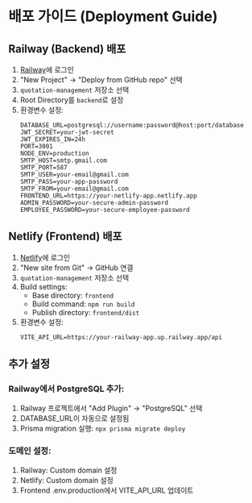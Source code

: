 # 배포 가이드 (Deployment Guide)

## Railway (Backend) 배포

1. [Railway](https://railway.app)에 로그인
2. "New Project" → "Deploy from GitHub repo" 선택
3. `quotation-management` 저장소 선택
4. Root Directory를 `backend`로 설정
5. 환경변수 설정:
   ```
   DATABASE_URL=postgresql://username:password@host:port/database
   JWT_SECRET=your-jwt-secret
   JWT_EXPIRES_IN=24h
   PORT=3001
   NODE_ENV=production
   SMTP_HOST=smtp.gmail.com
   SMTP_PORT=587
   SMTP_USER=your-email@gmail.com
   SMTP_PASS=your-app-password
   SMTP_FROM=your-email@gmail.com
   FRONTEND_URL=https://your-netlify-app.netlify.app
   ADMIN_PASSWORD=your-secure-admin-password
   EMPLOYEE_PASSWORD=your-secure-employee-password
   ```

## Netlify (Frontend) 배포

1. [Netlify](https://netlify.com)에 로그인
2. "New site from Git" → GitHub 연결
3. `quotation-management` 저장소 선택
4. Build settings:
   - Base directory: `frontend`
   - Build command: `npm run build`
   - Publish directory: `frontend/dist`
5. 환경변수 설정:
   ```
   VITE_API_URL=https://your-railway-app.up.railway.app/api
   ```

## 추가 설정

### Railway에서 PostgreSQL 추가:
1. Railway 프로젝트에서 "Add Plugin" → "PostgreSQL" 선택
2. DATABASE_URL이 자동으로 설정됨
3. Prisma migration 실행: `npx prisma migrate deploy`

### 도메인 설정:
1. Railway: Custom domain 설정
2. Netlify: Custom domain 설정
3. Frontend .env.production에서 VITE_API_URL 업데이트